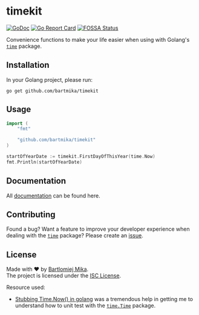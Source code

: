 # timekit
[![GoDoc](https://godoc.org/github.com/gomarkdown/markdown?status.svg)](https://pkg.go.dev/github.com/bartmika/timekit)
[![Go Report Card](https://goreportcard.com/badge/github.com/bartmika/timekit)](https://goreportcard.com/report/github.com/bartmika/timekit)
[![FOSSA Status](https://app.fossa.com/api/projects/git%2Bgithub.com%2Fbartmika%2Ftimekit.svg?type=shield)](https://app.fossa.com/projects/git%2Bgithub.com%2Fbartmika%2Ftimekit?ref=badge_shield)

Convenience functions to make your life easier when using with Golang's [`time`](https://pkg.go.dev/time) package.

## Installation

In your Golang project, please run:

```
go get github.com/bartmika/timekit
```

## Usage

```go
import (
    "fmt"

    "github.com/bartmika/timekit"
)

startOfYearDate := timekit.FirstDayOfThisYear(time.Now)
fmt.Println(startOfYearDate)
```

## Documentation

All [documentation](https://pkg.go.dev/github.com/bartmika/timekit) can be found here.

## Contributing

Found a bug? Want a feature to improve your developer experience when dealing with the [`time`](https://pkg.go.dev/time) package? Please create an [issue](https://github.com/bartmika/timekit/issues).

## License
Made with ❤️ by [Bartlomiej Mika](https://bartlomiejmika.com).   
The project is licensed under the [ISC License](LICENSE).

Resource used:

* [Stubbing Time.Now() in golang](https://labs.yulrizka.com/en/stubbing-time-dot-now-in-golang/) was a tremendous help in getting me to understand how to unit test with the [`time.Time`](https://pkg.go.dev/time) package.
